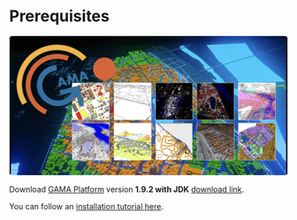 # Prerequisites

![gama splash screen](../../static/img/gama-splash.png)

Download [GAMA Platform](https://gama-platform.org) version **1.9.2 with JDK** [download link](https://github.com/gama-platform/gama/releases/tag/1.9.2).

You can follow an [installation tutorial here](https://gama-platform.org/wiki/Installation).
